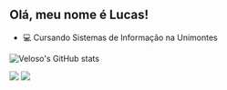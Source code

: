 ## Olá, meu nome é Lucas!

- 💻 Cursando Sistemas de Informação na Unimontes

![Veloso's GitHub stats](https://github-readme-stats.vercel.app/api?username=GabVP&show_icons=true&theme=merko)

<div>
  <a href="https://www.instagram.com/__lucasvp/" target="_blank"><img src="https://img.shields.io/badge/-Instagram-%23E4405F?style=for-the-badge&logo=instagram&logoColor=white" target="_blank"></a>
  <a href = "mailto:lucasvp954@gmail.com"><img src="https://img.shields.io/badge/-Gmail-%23333?style=for-the-badge&logo=gmail&logoColor=white" target="_blank"></a>
